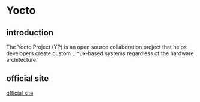 # **Yocto**

## introduction

The Yocto Project (YP) is an open source collaboration project that helps developers create custom Linux-based systems regardless of the hardware architecture. 

## official site

[official site](https://www.yoctoproject.org/)